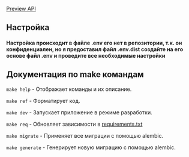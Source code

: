 [Preview API](https://profastcode.github.io/FastAPI_Template/docs/)

## Настройка

#### Настройка происходит в файле .env его нет в репозитории, т.к. он конфиденциален, но я предоставил файл .env.dist создайте на его основе файл .env и проведите все необходимые настройки

## Документация по make командам

`make help` - Отображает команды и их описание.

`make ref` - Форматирует код.

`make dev` - Запускает приложение в режиме разработки.

`make req` - Обновляет зависимости в [requirements.txt](requirements.txt)

`make migrate` - Применяет все миграции с помощью alembic.

`make generate` - Генерирует новую миграцию с помощью alembic.
